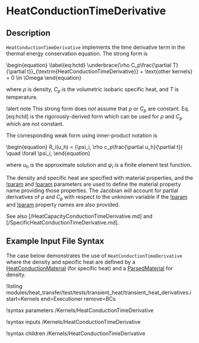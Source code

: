 # HeatConductionTimeDerivative

## Description

`HeatConductionTimeDerivative` implements the time derivative term in the
thermal energy conservation equation. The strong form is

\begin{equation}
\label{eq:hctd}
\underbrace{\rho C_p\frac{\partial T}{\partial t}}_{\textrm{HeatConductionTimeDerivative}} + \text{other kernels} = 0 \in \Omega
\end{equation}

where $\rho$ is density, $C_p$ is the volumetric isobaric specific heat, and $T$ is
temperature.

!alert note
This strong form does *not* assume that $\rho$ or $C_p$ are constant. Eq. [eq:hctd] is the rigorously-derived form which can be used for $\rho$ and $C_p$ which are not constant.

The corresponding weak form using inner-product notation is

\begin{equation}
R_i(u_h) = (\psi_i, \rho c_p\frac{\partial u_h}{\partial t}) \quad \forall \psi_i,
\end{equation}

where $u_h$ is the approximate solution and $\psi_i$ is a finite element test function.

The density and specific heat are specified with material properties,
and the [!param](Kernels/HeatConductionTimeDerivative/density_name) and
[!param](Kernels/HeatConductionTimeDerivative/specific_heat) parameters are used to define the material property
name providing those properties.
The Jacobian will account for partial derivatives of $\rho$ and $C_p$
with respect to the unknown variable if the [!param](Kernels/HeatConductionTimeDerivative/density_name_dT) and [!param](Kernels/HeatConductionTimeDerivative/specific_heat_dT) property
names are also provided.

See also [/HeatCapacityConductionTimeDerivative.md] and [/SpecificHeatConductionTimeDerivative.md].

## Example Input File Syntax

The case below demonstrates the use of `HeatConductionTimeDerivative` where the
density and specific heat are defined by a [HeatConductionMaterial](/HeatConductionMaterial.md) (for specific heat) and a [ParsedMaterial](ParsedMaterial.md) for density.

!listing modules/heat_transfer/test/tests/transient_heat/transient_heat_derivatives.i
  start=Kernels
  end=Executioner
  remove=BCs

!syntax parameters /Kernels/HeatConductionTimeDerivative

!syntax inputs /Kernels/HeatConductionTimeDerivative

!syntax children /Kernels/HeatConductionTimeDerivative
